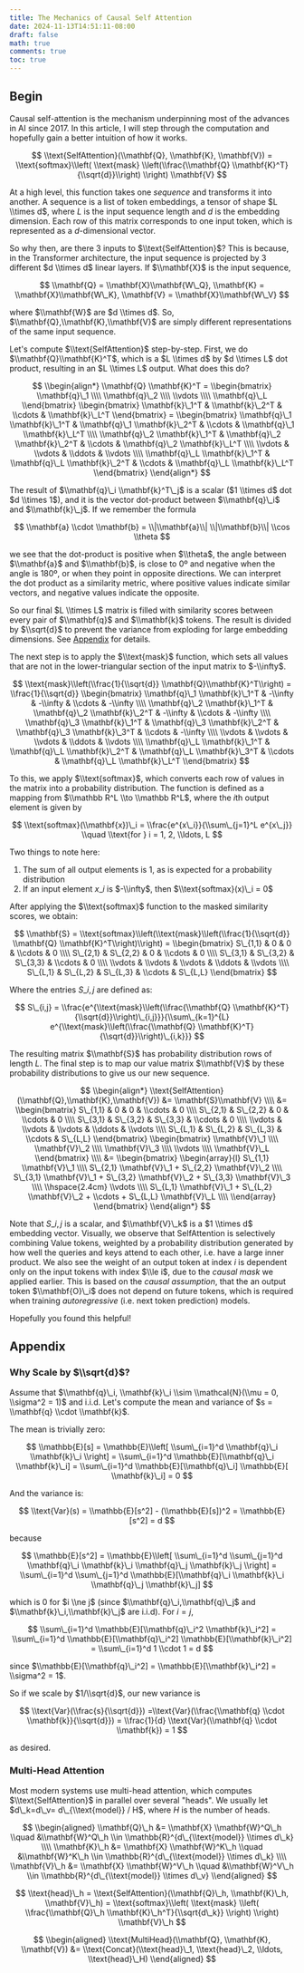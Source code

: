 ```yaml
---
title: The Mechanics of Causal Self Attention 
date: 2024-11-13T14:51:11-08:00
draft: false
math: true
comments: true
toc: true
---
```


## Begin

Causal self-attention is the mechanism underpinning most of the advances in AI since 2017. In this article, I will step through the computation and hopefully gain a better intuition of how it works.

$$
\\text{SelfAttention}(\\mathbf{Q}, \\mathbf{K}, \\mathbf{V}) = \\text{softmax}\\left( \\text{mask} \\left(\\frac{\\mathbf{Q} \\mathbf{K}^T}{\\sqrt{d}}\\right) \\right) \\mathbf{V}
$$

At a high level, this function takes one *sequence* and transforms it into another. A sequence is a list of token embeddings, a tensor of shape $L \\times d$, where $L$ is the input sequence length and $d$ is the embedding dimension. Each row of this matrix corresponds to one input token, which is represented as a $d$-dimensional vector.

So why then, are there 3 inputs to $\\text{SelfAttention}$? This is because, in the Transformer architecture, the input sequence is projected by 3 different $d \\times d$ linear layers. If $\\mathbf{X}$ is the input sequence,

$$
\\mathbf{Q} = \\mathbf{X}\\mathbf{W\_Q}, \\mathbf{K} = \\mathbf{X}\\mathbf{W\_K}, \\mathbf{V} = \\mathbf{X}\\mathbf{W\_V}
$$

where $\\mathbf{W}$ are $d \\times d$. So, $\\mathbf{Q},\\mathbf{K},\\mathbf{V}$ are simply different representations of the same input sequence.

Let's compute $\\text{SelfAttention}$ step-by-step. First, we do $\\mathbf{Q}\\mathbf{K}^T$, which is a $L \\times d$ by $d \\times L$ dot product, resulting in an $L \\times L$ output. What does this do?

$$
\\begin{align*}
\\mathbf{Q} \\mathbf{K}^T = \\begin{bmatrix} \\mathbf{q}\_1 \\\\ \\mathbf{q}\_2 \\\\ \\vdots \\\\ \\mathbf{q}\_L \\end{bmatrix} \\begin{bmatrix} \\mathbf{k}\_1^T & \\mathbf{k}\_2^T & \\cdots & \\mathbf{k}\_L^T \\end{bmatrix}
= \\begin{bmatrix} 
\\mathbf{q}\_1 \\mathbf{k}\_1^T & \\mathbf{q}\_1 \\mathbf{k}\_2^T & \\cdots & \\mathbf{q}\_1 \\mathbf{k}\_L^T \\\\ 
\\mathbf{q}\_2 \\mathbf{k}\_1^T & \\mathbf{q}\_2 \\mathbf{k}\_2^T & \\cdots & \\mathbf{q}\_2 \\mathbf{k}\_L^T \\\\ 
\\vdots & \\vdots & \\ddots & \\vdots \\\\ 
\\mathbf{q}\_L \\mathbf{k}\_1^T & \\mathbf{q}\_L \\mathbf{k}\_2^T & \\cdots & \\mathbf{q}\_L \\mathbf{k}\_L^T 
\\end{bmatrix}
\\end{align*}
$$

The result of $\\mathbf{q}\_i \\mathbf{k}^T\_j$ is a scalar ($1 \\times d$ dot $d \\times 1$), and it is the vector dot-product between $\\mathbf{q}\_i$ and $\\mathbf{k}\_j$. If we remember the formula

$$
\\mathbf{a} \\cdot \\mathbf{b} = \\|\\mathbf{a}\\| \\|\\mathbf{b}\\| \\cos \\theta
$$

we see that the dot-product is positive when $\\theta$, the angle between $\\mathbf{a}$ and $\\mathbf{b}$, is close to 0º and negative when the angle is 180º, or when they point in opposite directions. We can interpret the dot product as a similarity metric, where positive values indicate similar vectors, and negative values indicate the opposite.

So our final $L \\times L$ matrix is filled with similarity scores between every pair of $\\mathbf{q}$ and $\\mathbf{k}$ tokens. The result is divided by $\\sqrt{d}$ to prevent the variance from exploding for large embedding dimensions. See [Appendix](#why-scale-by-sqrtd) for details.

The next step is to apply the $\\text{mask}$ function, which sets all values that are not in the lower-triangular section of the input matrix to $-\\infty$.

$$
\\text{mask}\\left(\\frac{1}{\\sqrt{d}} \\mathbf{Q}\\mathbf{K}^T\\right) = \\frac{1}{\\sqrt{d}} \\begin{bmatrix}
\\mathbf{q}\_1 \\mathbf{k}\_1^T & -\\infty & -\\infty & \\cdots & -\\infty \\\\
\\mathbf{q}\_2 \\mathbf{k}\_1^T & \\mathbf{q}\_2 \\mathbf{k}\_2^T & -\\infty & \\cdots & -\\infty \\\\
\\mathbf{q}\_3 \\mathbf{k}\_1^T & \\mathbf{q}\_3 \\mathbf{k}\_2^T & \\mathbf{q}\_3 \\mathbf{k}\_3^T & \\cdots & -\\infty \\\\
\\vdots & \\vdots & \\vdots & \\ddots & \\vdots \\\\
\\mathbf{q}\_L \\mathbf{k}\_1^T & \\mathbf{q}\_L \\mathbf{k}\_2^T & \\mathbf{q}\_L \\mathbf{k}\_3^T & \\cdots & \\mathbf{q}\_L \\mathbf{k}\_L^T 
\\end{bmatrix}
$$

To this, we apply $\\text{softmax}$, which converts each row of values in the matrix into a probability distribution. The function is defined as a mapping from $\\mathbb R^L \\to \\mathbb R^L$, where the $i$th output element is given by

$$
\\text{softmax}(\\mathbf{x})\_i = \\frac{e^{x\_i}}{\\sum\_{j=1}^L e^{x\_j}} \\quad \\text{for } i = 1, 2, \\ldots, L
$$

Two things to note here:

1. The sum of all output elements is $1$, as is expected for a probability distribution
2. If an input element $x\_i$ is $-\\infty$, then $\\text{softmax}(x)\_i = 0$

After applying the $\\text{softmax}$ function to the masked similarity scores, we obtain:

$$
\\mathbf{S} = \\text{softmax}\\left(\\text{mask}\\left(\\frac{1}{\\sqrt{d}} \\mathbf{Q} \\mathbf{K}^T\\right)\\right) = \\begin{bmatrix}
S\_{1,1} & 0 & 0 & \\cdots & 0 \\\\
S\_{2,1} & S\_{2,2} & 0 & \\cdots & 0 \\\\
S\_{3,1} & S\_{3,2} & S\_{3,3} & \\cdots & 0 \\\\
\\vdots & \\vdots & \\vdots & \\ddots & \\vdots \\\\
S\_{L,1} & S\_{L,2} & S\_{L,3} & \\cdots & S\_{L,L}
\\end{bmatrix}
$$

Where the entries  $S\_{i,j}$  are defined as:

$$
S\_{i,j} = \\frac{e^{\\text{mask}\\left(\\frac{\\mathbf{Q} \\mathbf{K}^T}{\\sqrt{d}}\\right)\_{i,j}}}{\\sum\_{k=1}^{L} e^{\\text{mask}\\left(\\frac{\\mathbf{Q} \\mathbf{K}^T}{\\sqrt{d}}\\right)\_{i,k}}}
$$

The resulting matrix $\\mathbf{S}$ has probability distribution rows of length $L$. The final step is to map our value matrix $\\mathbf{V}$ by these probability distributions to give us our new sequence.

$$
\\begin{align*}
\\text{SelfAttention}(\\mathbf{Q},\\mathbf{K},\\mathbf{V}) &= \\mathbf{S}\\mathbf{V} \\\\
&=  \\begin{bmatrix}
S\_{1,1} & 0 & 0 & \\cdots & 0 \\\\
S\_{2,1} & S\_{2,2} & 0 & \\cdots & 0 \\\\
S\_{3,1} & S\_{3,2} & S\_{3,3} & \\cdots & 0 \\\\
\\vdots & \\vdots & \\vdots & \\ddots & \\vdots \\\\
S\_{L,1} & S\_{L,2} & S\_{L,3} & \\cdots & S\_{L,L}
\\end{bmatrix} \\begin{bmatrix}
\\mathbf{V}\_1 \\\\
\\mathbf{V}\_2 \\\\
\\mathbf{V}\_3 \\\\
\\vdots \\\\
\\mathbf{V}\_L
\\end{bmatrix}  \\\\
&= \\begin{bmatrix}
\\begin{array}{l}
S\_{1,1} \\mathbf{V}\_1 \\\\
S\_{2,1} \\mathbf{V}\_1 + S\_{2,2} \\mathbf{V}\_2 \\\\
S\_{3,1} \\mathbf{V}\_1 + S\_{3,2} \\mathbf{V}\_2 + S\_{3,3} \\mathbf{V}\_3 \\\\
\\hspace{2.4cm} \\vdots \\\\
S\_{L,1} \\mathbf{V}\_1 + S\_{L,2} \\mathbf{V}\_2 + \\cdots + S\_{L,L} \\mathbf{V}\_L \\\\
\\end{array}
\\end{bmatrix}
\\end{align*}
$$

Note that $S\_{i,j}$ is a scalar, and $\\mathbf{V}\_k$ is a $1 \\times d$ embedding vector. Visually, we observe that SelfAttention is selectively combining Value tokens, weighted by a probability distribution generated by how well the queries and keys attend to each other, i.e. have a large inner product. We also see the weight of an output token at index $i$ is dependent only on the input tokens with index $\\le i$, due to the *causal mask* we applied earlier. This is based on the *causal assumption*, that the an output token $\\mathbf{O}\_i$ does not depend on future tokens, which is required when training *autoregressive* (i.e. next token prediction) models.

Hopefully you found this helpful!

## Appendix

### Why Scale by $\\sqrt{d}$?


Assume that $\\mathbf{q}\_i, \\mathbf{k}\_i \\sim \\mathcal{N}(\\mu = 0, \\sigma^2 = 1)$ and i.i.d. Let's compute the mean and variance of $s = \\mathbf{q} \\cdot \\mathbf{k}$.

The mean is trivially zero:

$$
\\mathbb{E}[s] = \\mathbb{E}\\left[ \\sum\_{i=1}^d \\mathbf{q}\_i \\mathbf{k}\_i \\right] = \\sum\_{i=1}^d \\mathbb{E}[\\mathbf{q}\_i \\mathbf{k}\_i] = \\sum\_{i=1}^d \\mathbb{E}[\\mathbf{q}\_i] \\mathbb{E}[ \\mathbf{k}\_i] = 0
$$

And the variance is:

$$
\\text{Var}(s) = \\mathbb{E}[s^2] - (\\mathbb{E}[s])^2 = \\mathbb{E}[s^2] = d
$$

because 

$$
\\mathbb{E}[s^2] = \\mathbb{E}\\left[ \\sum\_{i=1}^d \\sum\_{j=1}^d \\mathbf{q}\_i \\mathbf{k}\_i \\mathbf{q}\_j \\mathbf{k}\_j \\right] = \\sum\_{i=1}^d \\sum\_{j=1}^d \\mathbb{E}[\\mathbf{q}\_i \\mathbf{k}\_i \\mathbf{q}\_j \\mathbf{k}\_j]
$$

which is $0$ for $i \\ne j$ (since $\\mathbf{q}\_i,\\mathbf{q}\_j$ and $\\mathbf{k}\_i,\\mathbf{k}\_j$ are i.i.d). For $i=j$, 

$$
\\sum\_{i=1}^d \\mathbb{E}[\\mathbf{q}\_i^2 \\mathbf{k}\_i^2] = \\sum\_{i=1}^d \\mathbb{E}[\\mathbf{q}\_i^2] \\mathbb{E}[\\mathbf{k}\_i^2] = \\sum\_{i=1}^d 1 \\cdot 1 = d
$$

since $\\mathbb{E}[\\mathbf{q}\_i^2] = \\mathbb{E}[\\mathbf{k}\_i^2] = \\sigma^2 = 1$. 

So if we scale by $1/\\sqrt{d}$, our new variance is 

$$
\\text{Var}(\\frac{s}{\\sqrt{d}}) =\\text{Var}(\\frac{\\mathbf{q} \\cdot \\mathbf{k}}{\\sqrt{d}}) = \\frac{1}{d} \\text{Var}(\\mathbf{q} \\cdot \\mathbf{k}) = 1
$$

as desired.

### Multi-Head Attention

Most modern systems use multi-head attention, which computes $\\text{SelfAttention}$ in parallel over several "heads". We usually let $d\_k=d\_v= d\_{\\text{model}} / H$, where $H$ is the number of heads.

$$
\\begin{aligned}
\\mathbf{Q}\_h &= \\mathbf{X} \\mathbf{W}^Q\_h \\quad &\\mathbf{W}^Q\_h \\in \\mathbb{R}^{d\_{\\text{model}} \\times d\_k} \\\\
\\mathbf{K}\_h &= \\mathbf{X} \\mathbf{W}^K\_h \\quad &\\mathbf{W}^K\_h \\in \\mathbb{R}^{d\_{\\text{model}} \\times d\_k} \\\\
\\mathbf{V}\_h &= \\mathbf{X} \\mathbf{W}^V\_h \\quad &\\mathbf{W}^V\_h \\in \\mathbb{R}^{d\_{\\text{model}} \\times d\_v}
\\end{aligned}
$$

$$
\\text{head}\_h = \\text{SelfAttention}(\\mathbf{Q}\_h, \\mathbf{K}\_h, \\mathbf{V}\_h) = \\text{softmax}\\left( \\text{mask} \\left( \\frac{\\mathbf{Q}\_h \\mathbf{K}\_h^T}{\\sqrt{d\_k}} \\right) \\right) \\mathbf{V}\_h
$$

$$
\\begin{aligned}
\\text{MultiHead}(\\mathbf{Q}, \\mathbf{K}, \\mathbf{V}) &= \\text{Concat}(\\text{head}\_1, \\text{head}\_2, \\ldots, \\text{head}\_H)
\\end{aligned}
$$
